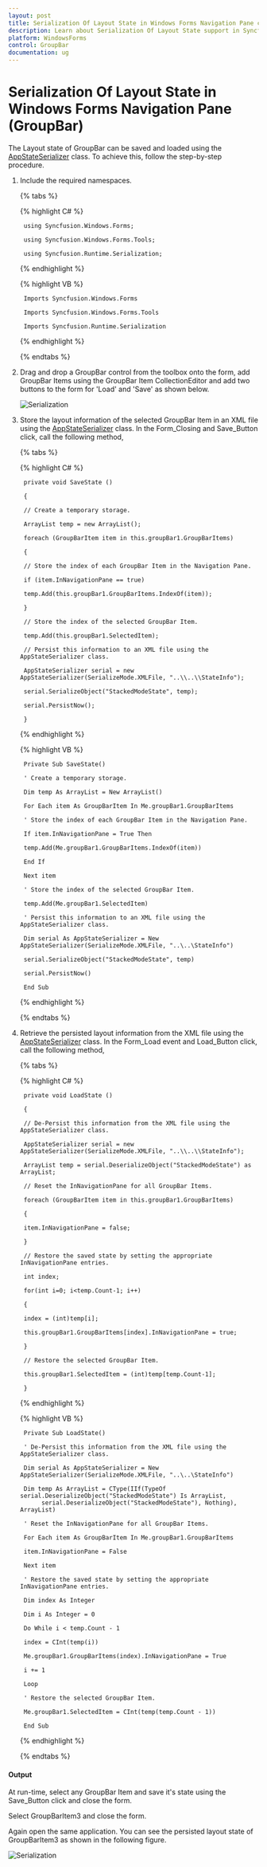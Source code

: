 ```yaml
---
layout: post
title: Serialization Of Layout State in Windows Forms Navigation Pane control | Syncfusion
description: Learn about Serialization Of Layout State support in Syncfusion Windows Forms Navigation Pane (GroupBar) control and more details.
platform: WindowsForms
control: GroupBar
documentation: ug
---
```

# Serialization Of Layout State in Windows Forms Navigation Pane (GroupBar)

The Layout state of GroupBar can be saved and loaded using the [AppStateSerializer](https://help.syncfusion.com/cr/windowsforms/Syncfusion.Runtime.Serialization.AppStateSerializer.html) class. To achieve this, follow the step-by-step procedure.

1. Include the required namespaces.

   {% tabs %}

   {% highlight C# %}

		using Syncfusion.Windows.Forms;

		using Syncfusion.Windows.Forms.Tools;

		using Syncfusion.Runtime.Serialization;

    {% endhighlight %}

	{% highlight VB %}

		Imports Syncfusion.Windows.Forms

		Imports Syncfusion.Windows.Forms.Tools

		Imports Syncfusion.Runtime.Serialization

    {% endhighlight %}

	{% endtabs %}

2. Drag and drop a GroupBar control from the toolbox onto the form, add GroupBar Items using the GroupBar Item CollectionEditor and add two buttons to the form for 'Load' and 'Save' as shown below.

   ![Serialization](Overview_images/Overview_img43.jpeg)


3. Store the layout information of the selected GroupBar Item in an XML file using the [AppStateSerializer](https://help.syncfusion.com/cr/windowsforms/Syncfusion.Runtime.Serialization.AppStateSerializer.html) class. In the Form_Closing and Save_Button click, call the following method,

   {% tabs %}

   {% highlight C# %}

		private void SaveState ()

		{

		// Create a temporary storage.

		ArrayList temp = new ArrayList();

		foreach (GroupBarItem item in this.groupBar1.GroupBarItems)

		{

		// Store the index of each GroupBar Item in the Navigation Pane.

		if (item.InNavigationPane == true)

		temp.Add(this.groupBar1.GroupBarItems.IndexOf(item));

		}

		// Store the index of the selected GroupBar Item.

		temp.Add(this.groupBar1.SelectedItem);

		// Persist this information to an XML file using the AppStateSerializer class.

		AppStateSerializer serial = new AppStateSerializer(SerializeMode.XMLFile, "..\\..\\StateInfo");

		serial.SerializeObject("StackedModeState", temp);

		serial.PersistNow();

		}

    {% endhighlight %}

	{% highlight VB %}

		Private Sub SaveState()

		' Create a temporary storage.

		Dim temp As ArrayList = New ArrayList()

		For Each item As GroupBarItem In Me.groupBar1.GroupBarItems

		' Store the index of each GroupBar Item in the Navigation Pane.

		If item.InNavigationPane = True Then

		temp.Add(Me.groupBar1.GroupBarItems.IndexOf(item))

		End If

		Next item

		' Store the index of the selected GroupBar Item.

		temp.Add(Me.groupBar1.SelectedItem)

		' Persist this information to an XML file using the AppStateSerializer class.

		Dim serial As AppStateSerializer = New AppStateSerializer(SerializeMode.XMLFile, "..\..\StateInfo")

		serial.SerializeObject("StackedModeState", temp)

		serial.PersistNow()

		End Sub

    {% endhighlight %}

	{% endtabs %}

4. Retrieve the persisted layout information from the XML file using the [AppStateSerializer](https://help.syncfusion.com/cr/windowsforms/Syncfusion.Runtime.Serialization.AppStateSerializer.html) class. In the Form_Load event and Load_Button click, call the following method,

   {% tabs %}

   {% highlight C# %}

		private void LoadState ()

		{

		// De-Persist this information from the XML file using the AppStateSerializer class.

		AppStateSerializer serial = new AppStateSerializer(SerializeMode.XMLFile, "..\\..\\StateInfo");

		ArrayList temp = serial.DeserializeObject("StackedModeState") as ArrayList;

		// Reset the InNavigationPane for all GroupBar Items.

		foreach (GroupBarItem item in this.groupBar1.GroupBarItems)

		{

		item.InNavigationPane = false;

		}

		// Restore the saved state by setting the appropriate InNavigationPane entries.

		int index;

		for(int i=0; i<temp.Count-1; i++)

		{

		index = (int)temp[i];

		this.groupBar1.GroupBarItems[index].InNavigationPane = true;

		}

		// Restore the selected GroupBar Item.

		this.groupBar1.SelectedItem = (int)temp[temp.Count-1];

		}

    {% endhighlight %}

	{% highlight VB %}

		Private Sub LoadState()

		' De-Persist this information from the XML file using the AppStateSerializer class.

		Dim serial As AppStateSerializer = New AppStateSerializer(SerializeMode.XMLFile, "..\..\StateInfo")

		Dim temp As ArrayList = CType(IIf(TypeOf serial.DeserializeObject("StackedModeState") Is ArrayList,                   
			 serial.DeserializeObject("StackedModeState"), Nothing), ArrayList)

		' Reset the InNavigationPane for all GroupBar Items.

		For Each item As GroupBarItem In Me.groupBar1.GroupBarItems

		item.InNavigationPane = False

		Next item

		' Restore the saved state by setting the appropriate InNavigationPane entries.

		Dim index As Integer

		Dim i As Integer = 0

		Do While i < temp.Count - 1

		index = CInt(temp(i))

		Me.groupBar1.GroupBarItems(index).InNavigationPane = True

		i += 1

		Loop

		' Restore the selected GroupBar Item.

		Me.groupBar1.SelectedItem = CInt(temp(temp.Count - 1))

		End Sub

    {% endhighlight %}

	{% endtabs %}


#### Output

At run-time, select any GroupBar Item and save it's state using the Save_Button click and close the form.

Select GroupBarItem3 and close the form.

Again open the same application. You can see the persisted layout state of GroupBarItem3 as shown in the following figure.



 ![Serialization](Overview_images/Overview_img44.jpeg)

